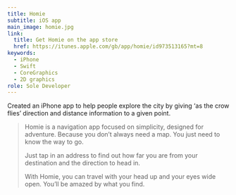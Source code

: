 ```yaml
---
title: Homie
subtitle: iOS app
main_image: homie.jpg
link:
  title: Get Homie on the app store
  href: https://itunes.apple.com/gb/app/homie/id973513165?mt=8
keywords:
  - iPhone
  - Swift
  - CoreGraphics
  - 2D graphics
role: Sole Developer
---
```


Created an iPhone app to help people explore the city by giving &lsquo;as the crow flies&rsquo; direction and distance information to a given point.

> Homie is a navigation app focused on simplicity, designed for adventure.
> Because you don’t always need a map. You just need to know the way to go.
>
> Just tap in an address to find out how far you are from your destination and the direction to head in. 
>
> With Homie, you can travel with your head up and your eyes wide open. You’ll be amazed by what you find.
